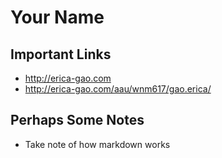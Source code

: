 # Your Name

## Important Links

- http://erica-gao.com
- http://erica-gao.com/aau/wnm617/gao.erica/


## Perhaps Some Notes

- Take note of how markdown works

